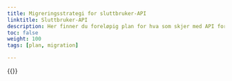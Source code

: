 ```yaml
---
title: Migreringsstrategi for sluttbruker-API
linktitle: Sluttbruker-API
description: Her finner du foreløpig plan for hva som skjer med API for sluttbruker i overgangen mellom Altinn 2 og Altinn 3. Planen vil bli endret underveis. 
toc: false
weight: 100
tags: [plan, migration]

---
```


{{<children />}}